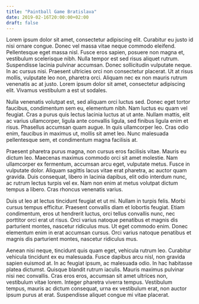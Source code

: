 ```yaml
---
title: "Paintball Game Bratislava"
date: 2019-02-16T20:00:00+02:00
draft: false
---
```


Lorem ipsum dolor sit amet, consectetur adipiscing elit. Curabitur eu justo
id nisi ornare congue. Donec vel massa vitae neque commodo eleifend.
Pellentesque eget massa nisl. Fusce eros sapien, posuere non magna et,
vestibulum scelerisque nibh. Nulla tempor est sed risus aliquet rutrum.
Suspendisse lacinia pulvinar accumsan. Donec sollicitudin vulputate neque.
In ac cursus nisi. Praesent ultricies orci non consectetur placerat. Ut at
risus mollis, vulputate leo non, pharetra orci. Aliquam nec ex non mauris
rutrum venenatis ac at justo. Lorem ipsum dolor sit amet, consectetur
adipiscing elit. Vivamus vestibulum a est ut sodales.

Nulla venenatis volutpat est, sed aliquam orci luctus sed. Donec eget tortor
faucibus, condimentum sem eu, elementum nibh. Nam luctus eu quam vel
feugiat. Cras a purus quis lectus lacinia luctus at ut ante. Nullam mattis,
elit ac varius ullamcorper, ligula ante convallis ligula, sed finibus ligula
enim et risus. Phasellus accumsan quam augue. In quis ullamcorper leo. Cras
odio enim, faucibus in maximus ut, mollis sit amet leo. Nunc malesuada
pellentesque sem, et condimentum magna facilisis at.

Praesent pharetra purus magna, non cursus eros facilisis vitae. Mauris eu
dictum leo. Maecenas maximus commodo orci sit amet molestie. Nam ullamcorper
ex fermentum, accumsan arcu eget, vulputate metus. Fusce in vulputate dolor.
Aliquam sagittis lacus vitae erat pharetra, ac auctor quam gravida. Duis
consequat, libero in lacinia dapibus, elit odio interdum nunc, ac rutrum
lectus turpis vel ex. Nam non enim at metus volutpat dictum tempus a libero.
Cras rhoncus venenatis varius.

Duis ut leo at lectus tincidunt feugiat et ut mi. Nullam in turpis felis.
Morbi cursus tempus efficitur. Praesent convallis diam et lobortis feugiat.
Etiam condimentum, eros ut hendrerit luctus, orci tellus convallis nunc, nec
porttitor orci erat ut risus. Orci varius natoque penatibus et magnis dis
parturient montes, nascetur ridiculus mus. Ut eget commodo enim. Donec
elementum enim in erat accumsan cursus. Orci varius natoque penatibus et
magnis dis parturient montes, nascetur ridiculus mus.

Aenean nisi neque, tincidunt quis quam eget, vehicula rutrum leo. Curabitur
vehicula tincidunt ex eu malesuada. Fusce dapibus arcu nisl, non gravida
sapien euismod at. In ac feugiat ipsum, ac malesuada odio. In hac habitasse
platea dictumst. Quisque blandit rutrum iaculis. Mauris maximus pulvinar
nisi nec convallis. Cras eros eros, accumsan sit amet ultrices non,
vestibulum vitae lorem. Integer pharetra viverra tempus. Vestibulum tempus,
mauris ac dictum consequat, urna ex vestibulum erat, non auctor ipsum purus
at erat. Suspendisse aliquet congue mi vitae placerat.
